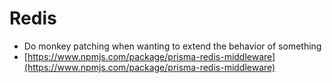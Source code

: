 # Redis

- Do monkey patching when wanting to extend the behavior of something
- [https://www.npmjs.com/package/prisma-redis-middleware](https://www.npmjs.com/package/prisma-redis-middleware)